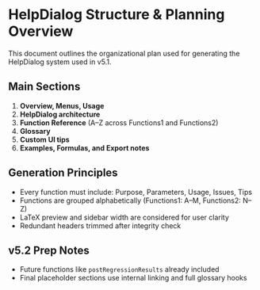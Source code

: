# HelpDialog Structure & Planning Overview

This document outlines the organizational plan used for generating the HelpDialog system used in v5.1.

## Main Sections

1. **Overview, Menus, Usage**
2. **HelpDialog architecture**
3. **Function Reference** (A–Z across Functions1 and Functions2)
4. **Glossary**
5. **Custom UI tips**
6. **Examples, Formulas, and Export notes**

## Generation Principles

- Every function must include: Purpose, Parameters, Usage, Issues, Tips
- Functions are grouped alphabetically (Functions1: A–M, Functions2: N–Z)
- LaTeX preview and sidebar width are considered for user clarity
- Redundant headers trimmed after integrity check

## v5.2 Prep Notes

- Future functions like `postRegressionResults` already included
- Final placeholder sections use internal linking and full glossary hooks